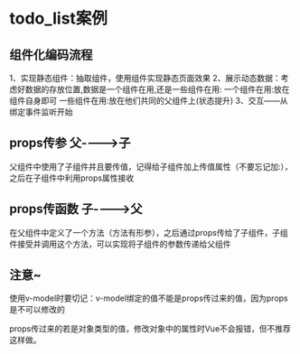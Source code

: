 # todo_list案例

## 组件化编码流程

1、实现静态组件：抽取组件，使用组件实现静态页面效果
2、展示动态数据：考虑好数据的存放位置,数据是一个组件在用,还是一些组件在用:
  一个组件在用:放在组件自身即可
  一些组件在用:放在他们共同的父组件上(状态提升)
3、交互——从绑定事件监听开始

## props传参 父---->子

父组件中使用了子组件并且要传值，记得给子组件加上传值属性（不要忘记加:），之后在子组件中利用props属性接收

## props传函数 子---->父

在父组件中定义了一个方法（方法有形参），之后通过props传给了子组件，子组件接受并调用这个方法，可以实现将子组件的参数传递给父组件

## 注意~

使用v-model时要切记：v-model绑定的值不能是props传过来的值，因为props是不可以修改的

props传过来的若是对象类型的值，修改对象中的属性时Vue不会报错，但不推荐这样做。
